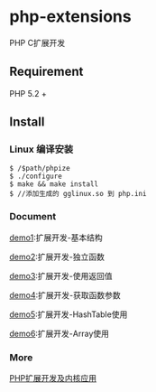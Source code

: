 # php-extensions
PHP C扩展开发

## Requirement
PHP 5.2 +

## Install
### Linux 编译安装
```
$ /$path/phpize
$ ./configure
$ make && make install
$ //添加生成的 gglinux.so 到 php.ini

```
### Document
[demo1](https://github.com/gglinux/php-extensions/blob/master/demo1):扩展开发-基本结构

[demo2](https://github.com/gglinux/php-extensions/blob/master/demo2):扩展开发-独立函数

[demo3](https://github.com/gglinux/php-extensions/blob/master/demo3):扩展开发-使用返回值

[demo4](https://github.com/gglinux/php-extensions/blob/master/demo4):扩展开发-获取函数参数

[demo5](https://github.com/gglinux/php-extensions/blob/master/demo5):扩展开发-HashTable使用

[demo6](https://github.com/gglinux/php-extensions/blob/master/demo6):扩展开发-Array使用



### More
[PHP扩展开发及内核应用](http://www.cunmou.com/)
